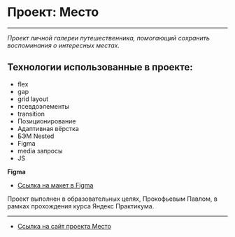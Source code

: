 # Проект: Место
***
_Проект личной галереи путешественника, помогающий сохранить воспоминания о интересных местах._

## __Технологии использованные в проекте:__

* flex
* gap
* grid layout
* псевдоэлементы
* transition
* Позиционирование
* Адаптивная вёрстка
* БЭМ Nested
* Figma
* media запросы
* JS

**Figma**

* [Ссылка на макет в Figma](https://www.figma.com/file/2cn9N9jSkmxD84oJik7xL7/JavaScript.-Sprint-4?node-id=0%3A1)


Проект выполнен в образовательных целях, Прокофьевым Павлом,
в рамках прохождения курса Яндекс Практикума.

***

* [Ссылка на сайт проекта Место](https://pavel-prokofev.github.io/mesto/index.html)


